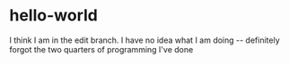 # hello-world
I think I am in the edit branch. I have no idea what I am doing -- definitely forgot the two quarters of programming I've done
